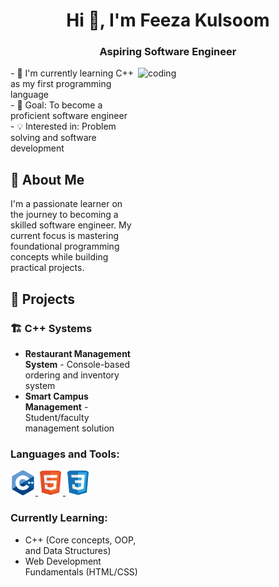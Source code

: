 <h1 align="center">Hi 👋, I'm Feeza Kulsoom</h1>
<h3 align="center">Aspiring Software Engineer</h3>
 <img src="https://i.pinimg.com/originals/8b/35/fe/8b35fef55fba1a201c9c7a11d3ec3d64.gif" 
       style="border-radius:" 
       alt="coding"
       align="right"
       width="300"
      height="250"
   margin-left="300px">


<div style="display: flex; align-items: center;">
  <div style="flex: 1;">
    - 🌱 I'm currently learning C++ as my first programming language<br>
    - 🎯 Goal: To become a proficient software engineer<br>
    - 💡 Interested in: Problem solving and software development<br>    

 

<h2>🚀 About Me</h2>
<p>I'm a passionate learner on the journey to becoming a skilled software engineer. My current focus is mastering foundational programming concepts while building practical projects.</p>

<h2>💼 Projects</h2>
<h3>🏗️ C++ Systems</h3>
<ul>
  <li><strong>Restaurant Management System</strong> - Console-based ordering and inventory system</li>
  <li><strong>Smart Campus Management</strong> - Student/faculty management solution</li>
</ul>

<h3 align="left">Languages and Tools:</h3>
<p align="left">
  <a href="https://www.w3schools.com/cpp/" target="_blank" rel="noreferrer">
    <img src="https://raw.githubusercontent.com/devicons/devicon/master/icons/cplusplus/cplusplus-original.svg" 
         alt="cplusplus" 
         width="40" 
         height="40"
         style="border-radius: 10px;"/>
  </a>
  <a href="https://www.w3schools.com/html/" target="_blank" rel="noreferrer">
    <img src="https://raw.githubusercontent.com/devicons/devicon/master/icons/html5/html5-original.svg" 
         alt="html5" 
         width="40" 
         height="40"
         style="border-radius: 10px;"/>
  </a>
  <a href="https://www.w3schools.com/css/" target="_blank" rel="noreferrer">
    <img src="https://raw.githubusercontent.com/devicons/devicon/master/icons/css3/css3-original.svg" 
         alt="css3" 
         width="40" 
         height="40"
         style="border-radius: 10px;"/>
  </a>
</p>

<h3 align="left">Currently Learning:</h3>
<ul>
  <li>C++ (Core concepts, OOP, and Data Structures)</li>
  <li>Web Development Fundamentals (HTML/CSS)</li>
</ul>

